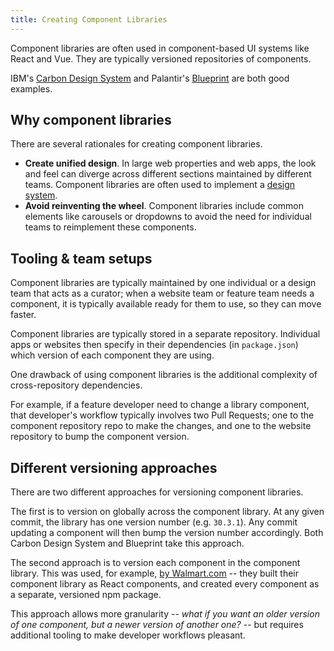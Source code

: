 ```yaml
---
title: Creating Component Libraries
---
```


Component libraries are often used in component-based UI systems like React and Vue. They are typically versioned repositories of components.

IBM's [Carbon Design System](http://carbondesignsystem.com/) and Palantir's [Blueprint](https://blueprintjs.com/) are both good examples.

## Why component libraries

There are several rationales for creating component libraries.

- **Create unified design**. In large web properties and web apps, the look and feel can diverge across different sections maintained by different teams. Component libraries are often used to implement a [design system](https://www.designsystems.com/).
- **Avoid reinventing the wheel**. Component libraries include common elements like carousels or dropdowns to avoid the need for individual teams to reimplement these components.

## Tooling & team setups

Component libraries are typically maintained by one individual or a design team that acts as a curator; when a website team or feature team needs a component, it is typically available ready for them to use, so they can move faster.

Component libraries are typically stored in a separate repository. Individual apps or websites then specify in their dependencies (in `package.json`) which version of each component they are using.

One drawback of using component libraries is the additional complexity of cross-repository dependencies.

For example, if a feature developer need to change a library component, that developer's workflow typically involves two Pull Requests; one to the component repository repo to make the changes, and one to the website repository to bump the component version.

## Different versioning approaches

There are two different approaches for versioning component libraries.

The first is to version on globally across the component library. At any given commit, the library has one version number (e.g. `30.3.1`). Any commit updating a component will then bump the version number accordingly. Both Carbon Design System and Blueprint take this approach.

The second approach is to version each component in the component library. This was used, for example, [by Walmart.com](https://medium.com/walmartlabs/how-to-achieve-reusability-with-react-components-81edeb7fb0e0) -- they built their component library as React components, and created every component as a separate, versioned npm package.

This approach allows more granularity -- _what if you want an older version of one component, but a newer version of another one?_ -- but requires additional tooling to make developer workflows pleasant.
